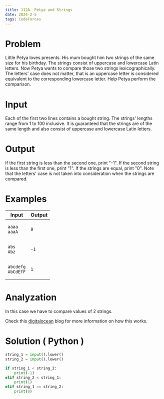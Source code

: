 ```yaml
---
title: 112A. Petya and Strings
date: 2024-2-5
tags: CodeForces
---
```


# Problem

Little Petya loves presents. His mum bought him two strings of the same size for his birthday. The strings consist of uppercase and lowercase Latin letters. Now Petya wants to compare those two strings lexicographically. The letters' case does not matter, that is an uppercase letter is considered equivalent to the corresponding lowercase letter. Help Petya perform the comparison.
# Input

Each of the first two lines contains a bought string. The strings' lengths range from 1 to 100 inclusive. It is guaranteed that the strings are of the same length and also consist of uppercase and lowercase Latin letters.

# Output

If the first string is less than the second one, print "-1". If the second string is less than the first one, print "1". If the strings are equal, print "0". Note that the letters' case is not taken into consideration when the strings are compared.



# Examples
<table>
<thead>
  <tr>
    <th>Input</th>
    <th>Output</th>
  </tr>
</thead>
<tbody>
<tr>

<td>
    

```
aaaa
aaaA
```
    

</td>
<td>

```
0
```
    
    
</td>
</tr>


<tr>

<td>
    

```
abs
Abz
```
    

</td>
<td>

```
-1
```
    
    
</td>
</tr>

<tr>

<td>
    

```
abcdefg
AbCdEfF
```
    

</td>
<td>

```
1
```
    
    
</td>
</tr>

</tbody>

</table>



# Analyzation 

In this case we have to compare values of 2 strings.

Check this [digitalocean](https://www.digitalocean.com/community/tutorials/python-string-comparison) blog for more information on how this works.


# Solution ( Python )

```python
string_1 = input().lower()
string_2 = input().lower()

if string_1 < string_2:
    print(-1)
elif string_2 < string_1:
    print(1)
elif string_1 == string_2:
    print(0)
```

